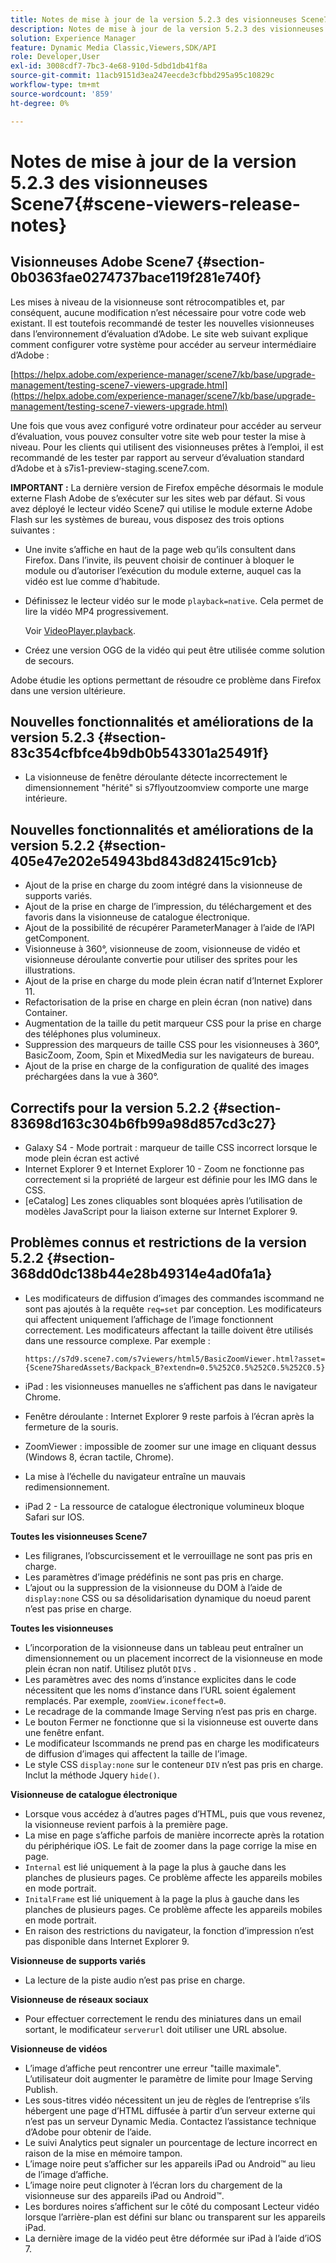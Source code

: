```yaml
---
title: Notes de mise à jour de la version 5.2.3 des visionneuses Scene7
description: Notes de mise à jour de la version 5.2.3 des visionneuses Scene7
solution: Experience Manager
feature: Dynamic Media Classic,Viewers,SDK/API
role: Developer,User
exl-id: 3008cdf7-7bc3-4e68-910d-5dbd1db41f8a
source-git-commit: 11acb9151d3ea247eecde3cfbbd295a95c10829c
workflow-type: tm+mt
source-wordcount: '859'
ht-degree: 0%

---
```


# Notes de mise à jour de la version 5.2.3 des visionneuses Scene7{#scene-viewers-release-notes}

## Visionneuses Adobe Scene7 {#section-0b0363fae0274737bace119f281e740f}

Les mises à niveau de la visionneuse sont rétrocompatibles et, par conséquent, aucune modification n’est nécessaire pour votre code web existant. Il est toutefois recommandé de tester les nouvelles visionneuses dans l’environnement d’évaluation d’Adobe. Le site web suivant explique comment configurer votre système pour accéder au serveur intermédiaire d’Adobe :

[https://helpx.adobe.com/experience-manager/scene7/kb/base/upgrade-management/testing-scene7-viewers-upgrade.html](https://helpx.adobe.com/experience-manager/scene7/kb/base/upgrade-management/testing-scene7-viewers-upgrade.html)

Une fois que vous avez configuré votre ordinateur pour accéder au serveur d’évaluation, vous pouvez consulter votre site web pour tester la mise à niveau. Pour les clients qui utilisent des visionneuses prêtes à l’emploi, il est recommandé de les tester par rapport au serveur d’évaluation standard d’Adobe et à s7is1-preview-staging.scene7.com.

**IMPORTANT :** La dernière version de Firefox empêche désormais le module externe Flash Adobe de s’exécuter sur les sites web par défaut. Si vous avez déployé le lecteur vidéo Scene7 qui utilise le module externe Adobe Flash sur les systèmes de bureau, vous disposez des trois options suivantes :

* Une invite s’affiche en haut de la page web qu’ils consultent dans Firefox. Dans l’invite, ils peuvent choisir de continuer à bloquer le module ou d’autoriser l’exécution du module externe, auquel cas la vidéo est lue comme d’habitude.
* Définissez le lecteur vidéo sur le mode `playback=native`. Cela permet de lire la vidéo MP4 progressivement.

  Voir [VideoPlayer.playback](../../c-html5-s7-aem-asset-viewers/c-html5-video-reference/c-html5-video-cmdref/r-html5-video-viewer-conf-attrib-videoplayer-playback.md#reference-13ec45db4cd4443b842f310153623221).

* Créez une version OGG de la vidéo qui peut être utilisée comme solution de secours.

Adobe étudie les options permettant de résoudre ce problème dans Firefox dans une version ultérieure.

## Nouvelles fonctionnalités et améliorations de la version 5.2.3 {#section-83c354cfbfce4b9db0b543301a25491f}

* La visionneuse de fenêtre déroulante détecte incorrectement le dimensionnement &quot;hérité&quot; si s7flyoutzoomview comporte une marge intérieure.

## Nouvelles fonctionnalités et améliorations de la version 5.2.2 {#section-405e47e202e54943bd843d82415c91cb}

* Ajout de la prise en charge du zoom intégré dans la visionneuse de supports variés.
* Ajout de la prise en charge de l’impression, du téléchargement et des favoris dans la visionneuse de catalogue électronique.
* Ajout de la possibilité de récupérer ParameterManager à l’aide de l’API getComponent.
* Visionneuse à 360°, visionneuse de zoom, visionneuse de vidéo et visionneuse déroulante convertie pour utiliser des sprites pour les illustrations.
* Ajout de la prise en charge du mode plein écran natif d’Internet Explorer 11.
* Refactorisation de la prise en charge en plein écran (non native) dans Container.
* Augmentation de la taille du petit marqueur CSS pour la prise en charge des téléphones plus volumineux.
* Suppression des marqueurs de taille CSS pour les visionneuses à 360°, BasicZoom, Zoom, Spin et MixedMedia sur les navigateurs de bureau.
* Ajout de la prise en charge de la configuration de qualité des images préchargées dans la vue à 360°.

## Correctifs pour la version 5.2.2 {#section-83698d163c304b6fb99a98d857cd3c27}

* Galaxy S4 - Mode portrait : marqueur de taille CSS incorrect lorsque le mode plein écran est activé
* Internet Explorer 9 et Internet Explorer 10 - Zoom ne fonctionne pas correctement si la propriété de largeur est définie pour les IMG dans le CSS.
* [eCatalog] Les zones cliquables sont bloquées après l’utilisation de modèles JavaScript pour la liaison externe sur Internet Explorer 9.

## Problèmes connus et restrictions de la version 5.2.2 {#section-368dd0dc138b44e28b49314e4ad0fa1a}

* Les modificateurs de diffusion d’images des commandes iscommand ne sont pas ajoutés à la requête `req=set` par conception. Les modificateurs qui affectent uniquement l’affichage de l’image fonctionnent correctement. Les modificateurs affectant la taille doivent être utilisés dans une ressource complexe. Par exemple :

  ```
  https://s7d9.scene7.com/s7viewers/html5/BasicZoomViewer.html?asset= {Scene7SharedAssets/Backpack_B?extendn=0.5%252C0.5%252C0.5%252C0.5}
  ```

* iPad : les visionneuses manuelles ne s’affichent pas dans le navigateur Chrome.
* Fenêtre déroulante : Internet Explorer 9 reste parfois à l’écran après la fermeture de la souris.
* ZoomViewer : impossible de zoomer sur une image en cliquant dessus (Windows 8, écran tactile, Chrome).
* La mise à l’échelle du navigateur entraîne un mauvais redimensionnement.
* iPad 2 - La ressource de catalogue électronique volumineux bloque Safari sur IOS.

**Toutes les visionneuses Scene7**

* Les filigranes, l’obscurcissement et le verrouillage ne sont pas pris en charge.
* Les paramètres d’image prédéfinis ne sont pas pris en charge.
* L’ajout ou la suppression de la visionneuse du DOM à l’aide de `display:none` CSS ou sa désolidarisation dynamique du noeud parent n’est pas prise en charge.

**Toutes les visionneuses**

* L’incorporation de la visionneuse dans un tableau peut entraîner un dimensionnement ou un placement incorrect de la visionneuse en mode plein écran non natif. Utilisez plutôt `DIV`s .
* Les paramètres avec des noms d’instance explicites dans le code nécessitent que les noms d’instance dans l’URL soient également remplacés. Par exemple, `zoomView.iconeffect=0`.
* Le recadrage de la commande Image Serving n’est pas pris en charge.
* Le bouton Fermer ne fonctionne que si la visionneuse est ouverte dans une fenêtre enfant.
* Le modificateur Iscommands ne prend pas en charge les modificateurs de diffusion d’images qui affectent la taille de l’image.
* Le style CSS `display:none` sur le conteneur `DIV` n’est pas pris en charge. Inclut la méthode Jquery `hide()`.

**Visionneuse de catalogue électronique**

* Lorsque vous accédez à d’autres pages d’HTML, puis que vous revenez, la visionneuse revient parfois à la première page.
* La mise en page s’affiche parfois de manière incorrecte après la rotation du périphérique iOS. Le fait de zoomer dans la page corrige la mise en page.
* `Internal` est lié uniquement à la page la plus à gauche dans les planches de plusieurs pages. Ce problème affecte les appareils mobiles en mode portrait.
* `InitalFrame` est lié uniquement à la page la plus à gauche dans les planches de plusieurs pages. Ce problème affecte les appareils mobiles en mode portrait.
* En raison des restrictions du navigateur, la fonction d’impression n’est pas disponible dans Internet Explorer 9.

**Visionneuse de supports variés**

* La lecture de la piste audio n’est pas prise en charge.

**Visionneuse de réseaux sociaux**

* Pour effectuer correctement le rendu des miniatures dans un email sortant, le modificateur `serverurl` doit utiliser une URL absolue.

**Visionneuse de vidéos**

* L’image d’affiche peut rencontrer une erreur &quot;taille maximale&quot;. L’utilisateur doit augmenter le paramètre de limite pour Image Serving Publish.
* Les sous-titres vidéo nécessitent un jeu de règles de l’entreprise s’ils hébergent une page d’HTML diffusée à partir d’un serveur externe qui n’est pas un serveur Dynamic Media. Contactez l’assistance technique d’Adobe pour obtenir de l’aide.
* Le suivi Analytics peut signaler un pourcentage de lecture incorrect en raison de la mise en mémoire tampon.
* L’image noire peut s’afficher sur les appareils iPad ou Android™ au lieu de l’image d’affiche.
* L’image noire peut clignoter à l’écran lors du chargement de la visionneuse sur des appareils iPad ou Android™.
* Les bordures noires s’affichent sur le côté du composant Lecteur vidéo lorsque l’arrière-plan est défini sur blanc ou transparent sur les appareils iPad.
* La dernière image de la vidéo peut être déformée sur iPad à l’aide d’iOS 7.
